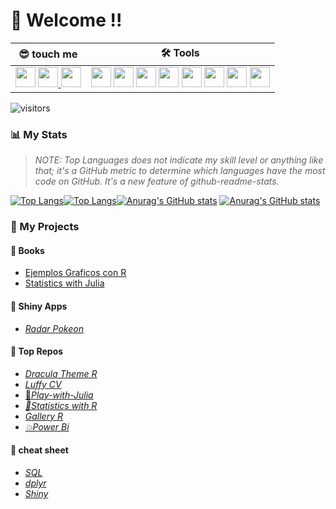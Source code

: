 # 🤖 Welcome !! 

|😎 **touch me**|🛠️ **Tools**|
|---|---|
|<a href = "https://www.linkedin.com/in/daniel-rojsanch/"> <img height="32" width="32" src="https://cdn.simpleicons.org/LinkedIn" /></a> <a href = "mailto:daniel.rojsanch@gmail.com"><img height="32" width="32" src="https://cdn.simpleicons.org/Gmail" /> </a> <a href = "https://t.me/daniel_rojsanch"><img height="32" width="32" src="https://cdn.simpleicons.org/Telegram" /> </a>|<img height="32" width="32" src="https://cdn.simpleicons.org/R" /> <img height="32" width="32" src="https://cdn.simpleicons.org/Julia" /> <img height="32" width="32" src="https://cdn.simpleicons.org/LaTeX" /> <img height="32" width="32" src="https://cdn.simpleicons.org/MySQL/2196F3" /> <img height="32" width="32" src="https://cdn.simpleicons.org/VisualStudioCode" /> <img height="32" width="32" src="https://cdn.simpleicons.org/Jupyter" /> <img height="32" width="32" src="https://cdn.simpleicons.org/PowerBi" /> <img height="32" width="32" src="https://cdn.simpleicons.org/Linux/000000" />|

![visitors](https://visitor-badge.glitch.me/badge?page_id=daniel-rojsanch.daniel-rojsanch&left_color=yellow&right_color=blue)

### :bar_chart: My Stats

> *NOTE: Top Languages does not indicate my skill level or anything like that; it's a GitHub metric to determine which languages have the most code on GitHub. It's a new feature of github-readme-stats.*

[![Top Langs](https://github-readme-stats-goku.vercel.app/api/top-langs/?username=daniel-rojsanch&layout=compact&hide=jupyter%20notebook,html,css,javascript&theme=buefy#gh-light-mode-only)](https://github.com/anuraghazra/github-readme-stats#gh-light-mode-only)[![Top Langs](https://github-readme-stats-goku.vercel.app/api/top-langs/?username=daniel-rojsanch&layout=compact&hide=jupyter%20notebook,html,css,javascript&theme=aura_dark#gh-dark-mode-only)](https://github.com/anuraghazra/github-readme-stats#gh-dark-mode-only)[![Anurag's GitHub stats](https://github-readme-stats-goku.vercel.app/api?username=daniel-rojsanch&show_icons=true&theme=buefy#gh-light-mode-only)](https://github.com/anuraghazra/github-readme-stats#gh-light-mode-only) [![Anurag's GitHub stats](https://github-readme-stats-goku.vercel.app/api?username=daniel-rojsanch&show_icons=true&theme=discord_old_blurple#gh-dark-mode-only)](https://github.com/anuraghazra/github-readme-stats#gh-dark-mode-only) 

<!--[](./profile-3d-contrib/profile-season-animate.svg)-->

### 📌 My Projects


#### 📙 Books
- [Ejemplos Graficos con R](https://daniel-rojsanch.github.io/50-Ejemplos-Graficos-con-R/intro.html)
- [Statistics with Julia ](https://daniel-rojsanch.github.io/Statistics-with-Julia/intro.html) 

#### 🎸 Shiny Apps 
- [*Radar Pokeon*](https://daniel-rojsanch.shinyapps.io/radar_pokemon/)

#### 🚀 Top Repos 
- [*Dracula Theme R*](https://github.com/daniel-rojsanch/dracula-theme-R)
- [*Luffy CV*](https://github.com/daniel-rojsanch/Luffy-awesome-cv)
- [🐸*Play-with-Julia*](https://github.com/daniel-rojsanch/Play-with-Julia)
- [*🌵Statistics with R*](https://github.com/daniel-rojsanch/Statistics-wit)
- [*Gallery R*](https://github.com/daniel-rojsanch/Gallery-R)
- [*💥Power Bi*](https://github.com/daniel-rojsanch/Power-Bi)
#### 🍕 cheat sheet 
- [*SQL*](https://learnsql.com/blog/sql-basics-cheat-sheet/sql-basics-cheat-sheet-a4.pdf) 
- [*dplyr*](https://www.rstudio.com/wp-content/uploads/2015/02/data-wrangling-cheatsheet.pdf) 
- [*Shiny*](https://shiny.rstudio.com/images/shiny-cheatsheet.pdf)

